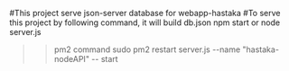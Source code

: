 #This project serve json-server database for webapp-hastaka
#To serve this project by following command, it will build db.json
npm start
or
node server.js

>>pm2 command
sudo pm2 restart server.js --name "hastaka-nodeAPI" -- start


